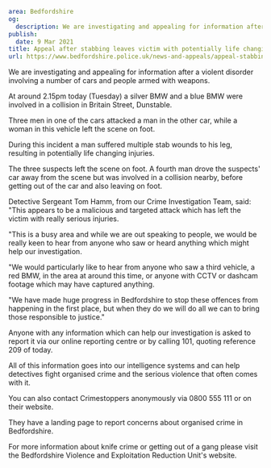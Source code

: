 ```yaml
area: Bedfordshire
og:
  description: We are investigating and appealing for information after a violent disorder involving a number of cars and people armed with weapons.
publish:
  date: 9 Mar 2021
title: Appeal after stabbing leaves victim with potentially life changing injuries
url: https://www.bedfordshire.police.uk/news-and-appeals/appeal-stabbing-injuries-mar21
```

We are investigating and appealing for information after a violent disorder involving a number of cars and people armed with weapons.

At around 2.15pm today (Tuesday) a silver BMW and a blue BMW were involved in a collision in Britain Street, Dunstable.

Three men in one of the cars attacked a man in the other car, while a woman in this vehicle left the scene on foot.

During this incident a man suffered multiple stab wounds to his leg, resulting in potentially life changing injuries.

The three suspects left the scene on foot. A fourth man drove the suspects' car away from the scene but was involved in a collision nearby, before getting out of the car and also leaving on foot.

Detective Sergeant Tom Hamm, from our Crime Investigation Team, said: "This appears to be a malicious and targeted attack which has left the victim with really serious injuries.

"This is a busy area and while we are out speaking to people, we would be really keen to hear from anyone who saw or heard anything which might help our investigation.

"We would particularly like to hear from anyone who saw a third vehicle, a red BMW, in the area at around this time, or anyone with CCTV or dashcam footage which may have captured anything.

"We have made huge progress in Bedfordshire to stop these offences from happening in the first place, but when they do we will do all we can to bring those responsible to justice."

Anyone with any information which can help our investigation is asked to report it via our online reporting centre or by calling 101, quoting reference 209 of today.

All of this information goes into our intelligence systems and can help detectives fight organised crime and the serious violence that often comes with it.

You can also contact Crimestoppers anonymously via 0800 555 111 or on their website.

They have a landing page to report concerns about organised crime in Bedfordshire.

For more information about knife crime or getting out of a gang please visit the Bedfordshire Violence and Exploitation Reduction Unit's website.
